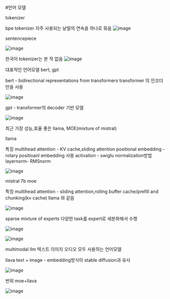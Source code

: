 #언어 모델


tokenizer

bpe tokenizer 자주 사용되는 낱말의 연속을 하나로 묶음
![image](https://github.com/jinuk0211/tokenizer-mini_byte_pair_encoding/assets/150532431/fac54d22-dff8-4bf2-a74d-18dc11efddd8)


sentencepiece

![image](https://github.com/jinuk0211/tokenizer-mini_byte_pair_encoding/assets/150532431/470e1d48-bc89-4af0-9886-c98724375266)

한국어 tokenizer는 본 적 없음
![image](https://github.com/jinuk0211/tokenizer-mini_byte_pair_encoding/assets/150532431/ab5ef23a-f352-4faa-9922-b258fc3cd07c)



대표적인 언어모델 bert, gpt

bert - bidirectional representations from transformers
transformer 의 인코더만을 사용

![image](https://github.com/jinuk0211/tokenizer-mini_byte_pair_encoding/assets/150532431/3cf1fc2e-af6e-4b6d-bc40-c7b59b965050)


gpt -
transformer의 decoder 기반 모델 

![image](https://github.com/jinuk0211/tokenizer-mini_byte_pair_encoding/assets/150532431/c2b74ef2-51be-4bf6-a538-74e0821d8d60)


최근 가장 성능,효율 좋은 llama, MOE(mixture of mistral)



llama 

특징
multihead attention - KV cache,sliding attention
positional embedding - rotary positioanl embedding 사용
activation - swiglu
normalization방법 layernorm- RMSnorm

![image](https://github.com/jinuk0211/tokenizer-mini_byte_pair_encoding/assets/150532431/91f7fb96-7ec7-4746-9354-66ca8d3ef96d)



mistral 7b moe

특징 
multihead attention - sliding attention,rolling buffer cache/prefill and chunking(kv cache) llama 와 같음

![image](https://github.com/jinuk0211/tokenizer-mini_byte_pair_encoding/assets/150532431/606a7d26-00c1-4029-a1af-86a2cd38f870)

sparse mixture of experts
다양한 task를 expert로 세분화해서 수행

![image](https://github.com/jinuk0211/tokenizer-mini_byte_pair_encoding/assets/150532431/d82a0783-6ddf-4562-ba08-134f1c1f924b)

![image](https://github.com/jinuk0211/tokenizer-mini_byte_pair_encoding/assets/150532431/98a48d8d-7c1a-44f1-9f21-dde3584bd3d3)





multimodal llm 
텍스트 이미지 오디오 모두 사용하는 언어모델


llava 
text + image - embedding방식이 stable diffusion과 유사

![image](https://github.com/jinuk0211/tokenizer-mini_byte_pair_encoding/assets/150532431/4d65831c-e04e-403f-b7a4-d1542a329136)


번외 moe+llava

![image](https://github.com/jinuk0211/tokenizer-mini_byte_pair_encoding/assets/150532431/6a0b6d60-e7f9-4fec-8685-5c14bea674da)
